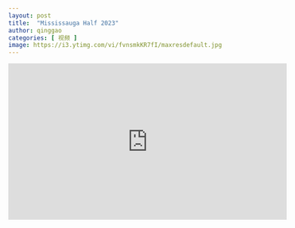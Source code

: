 ```yaml
---
layout: post
title:  "Mississauga Half 2023"
author: qinggao
categories: [ 视频 ]
image: https://i3.ytimg.com/vi/fvnsmkKR7fI/maxresdefault.jpg
---
```


<iframe width="560" height="315" src="https://www.youtube.com/embed/fvnsmkKR7fI?si=dT92G0cd17NcyaCY" title="YouTube video player" frameborder="0" allow="accelerometer; autoplay; clipboard-write; encrypted-media; gyroscope; picture-in-picture; web-share" allowfullscreen></iframe>